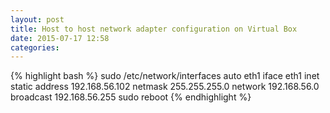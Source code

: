 ```yaml
---
layout: post
title: Host to host network adapter configuration on Virtual Box
date: 2015-07-17 12:58 
categories: 
---
```


{% highlight bash %}
sudo /etc/network/interfaces
auto eth1
iface eth1 inet static
	address 192.168.56.102
	netmask 255.255.255.0
	network 192.168.56.0
	broadcast 192.168.56.255
sudo reboot
{% endhighlight %}